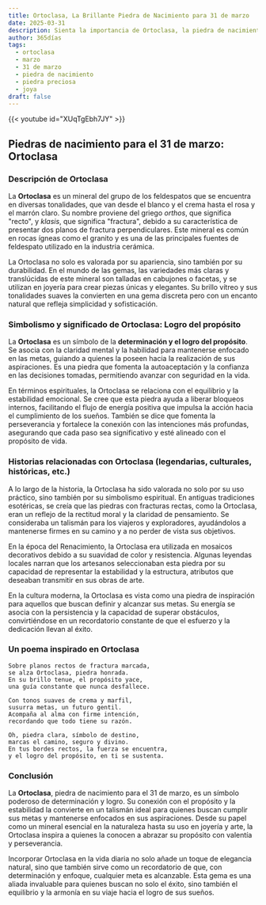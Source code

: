 ```yaml
---
title: Ortoclasa, La Brillante Piedra de Nacimiento para 31 de marzo
date: 2025-03-31
description: Sienta la importancia de Ortoclasa, la piedra de nacimiento de 31 de marzo que simboliza Logro del propósito. Deje que su belleza y significado iluminen su día.
author: 365días
tags:
  - ortoclasa
  - marzo
  - 31 de marzo
  - piedra de nacimiento
  - piedra preciosa
  - joya
draft: false
---
```


{{< youtube id="XUqTgEbh7JY" >}}

## Piedras de nacimiento para el 31 de marzo: Ortoclasa

### Descripción de Ortoclasa

La **Ortoclasa** es un mineral del grupo de los feldespatos que se encuentra en diversas tonalidades, que van desde el blanco y el crema hasta el rosa y el marrón claro. Su nombre proviene del griego _orthos_, que significa "recto", y _klasis_, que significa "fractura", debido a su característica de presentar dos planos de fractura perpendiculares. Este mineral es común en rocas ígneas como el granito y es una de las principales fuentes de feldespato utilizado en la industria cerámica.

La Ortoclasa no solo es valorada por su apariencia, sino también por su durabilidad. En el mundo de las gemas, las variedades más claras y translúcidas de este mineral son talladas en cabujones o facetas, y se utilizan en joyería para crear piezas únicas y elegantes. Su brillo vítreo y sus tonalidades suaves la convierten en una gema discreta pero con un encanto natural que refleja simplicidad y sofisticación.

### Simbolismo y significado de Ortoclasa: Logro del propósito

La **Ortoclasa** es un símbolo de la **determinación y el logro del propósito**. Se asocia con la claridad mental y la habilidad para mantenerse enfocado en las metas, guiando a quienes la poseen hacia la realización de sus aspiraciones. Es una piedra que fomenta la autoaceptación y la confianza en las decisiones tomadas, permitiendo avanzar con seguridad en la vida.

En términos espirituales, la Ortoclasa se relaciona con el equilibrio y la estabilidad emocional. Se cree que esta piedra ayuda a liberar bloqueos internos, facilitando el flujo de energía positiva que impulsa la acción hacia el cumplimiento de los sueños. También se dice que fomenta la perseverancia y fortalece la conexión con las intenciones más profundas, asegurando que cada paso sea significativo y esté alineado con el propósito de vida.

### Historias relacionadas con Ortoclasa (legendarias, culturales, históricas, etc.)

A lo largo de la historia, la Ortoclasa ha sido valorada no solo por su uso práctico, sino también por su simbolismo espiritual. En antiguas tradiciones esotéricas, se creía que las piedras con fracturas rectas, como la Ortoclasa, eran un reflejo de la rectitud moral y la claridad de pensamiento. Se consideraba un talismán para los viajeros y exploradores, ayudándolos a mantenerse firmes en su camino y a no perder de vista sus objetivos.

En la época del Renacimiento, la Ortoclasa era utilizada en mosaicos decorativos debido a su suavidad de color y resistencia. Algunas leyendas locales narran que los artesanos seleccionaban esta piedra por su capacidad de representar la estabilidad y la estructura, atributos que deseaban transmitir en sus obras de arte.

En la cultura moderna, la Ortoclasa es vista como una piedra de inspiración para aquellos que buscan definir y alcanzar sus metas. Su energía se asocia con la persistencia y la capacidad de superar obstáculos, convirtiéndose en un recordatorio constante de que el esfuerzo y la dedicación llevan al éxito.

### Un poema inspirado en Ortoclasa

```
Sobre planos rectos de fractura marcada,  
se alza Ortoclasa, piedra honrada.  
En su brillo tenue, el propósito yace,  
una guía constante que nunca desfallece.  

Con tonos suaves de crema y marfil,  
susurra metas, un futuro gentil.  
Acompaña al alma con firme intención,  
recordando que todo tiene su razón.  

Oh, piedra clara, símbolo de destino,  
marcas el camino, seguro y divino.  
En tus bordes rectos, la fuerza se encuentra,  
y el logro del propósito, en ti se sustenta.
```

### Conclusión

La **Ortoclasa**, piedra de nacimiento para el 31 de marzo, es un símbolo poderoso de determinación y logro. Su conexión con el propósito y la estabilidad la convierte en un talismán ideal para quienes buscan cumplir sus metas y mantenerse enfocados en sus aspiraciones. Desde su papel como un mineral esencial en la naturaleza hasta su uso en joyería y arte, la Ortoclasa inspira a quienes la conocen a abrazar su propósito con valentía y perseverancia.

Incorporar Ortoclasa en la vida diaria no solo añade un toque de elegancia natural, sino que también sirve como un recordatorio de que, con determinación y enfoque, cualquier meta es alcanzable. Esta gema es una aliada invaluable para quienes buscan no solo el éxito, sino también el equilibrio y la armonía en su viaje hacia el logro de sus sueños.